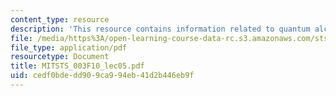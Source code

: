 ```yaml
---
content_type: resource
description: 'This resource contains information related to quantum alchemy. '
file: /media/https%3A/open-learning-course-data-rc.s3.amazonaws.com/sts-003-the-rise-of-modern-science-fall-2010/cedf0bdedd909ca994eb41d2b446eb9f_MITSTS_003F10_lec05.pdf
file_type: application/pdf
resourcetype: Document
title: MITSTS_003F10_lec05.pdf
uid: cedf0bde-dd90-9ca9-94eb-41d2b446eb9f
---
```

